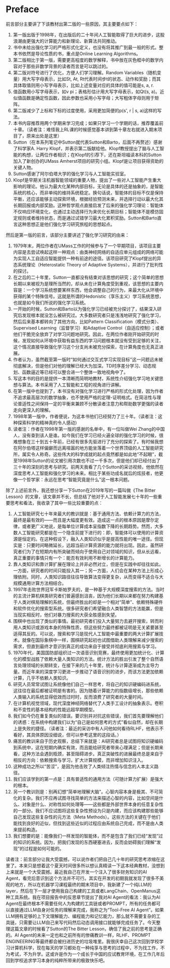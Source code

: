 # Preface

前言部分主要讲了下该教材出第二版的一些原因，其主要要点如下：

1. 第一版出版于1998年，在出版后的二十年间人工智能取得了巨大的进步，这股浪潮由更强大的计算能力和新理论、新算法共同推动。
2. 书中未给出强化学习的严格形式化定义，也没有将其推广到最一般的形式。整本书依然是导论性质的书，重点是Online Learning Algorithms。
3. 第二版相比于第一版，需要更高程度的数学解释，书中放在灰色框中的数学内容对于那些非数学背景的读者而言是可以跳过的。
4. 第二版对符号进行了优化，方便人们学习理解。Random Variables（随机变量）用大写字母表示，比如St, At, Rt代表时间步t的状态、动作和奖励；而其具体取值则用小写字母表示，比如上述变量对应的具体的值可能是s, a, r.
5. 值函数用小写字母表示，如v pi；表格形估计用大写字母表示，如Qt(s, a)。近似值函数是确定性函数，因此参数也采用小写字母；大写粗体字母则用于矩阵。
6. 第二版减少了上标和下标的过度使用，采用更加简便的p(s', r | s, a)这样的写法。
7. 本书内容推荐用两个学期来学习完成；如果只学习一个学期的话，推荐覆盖前十章。（读者注：难怪我上RL课的时候感觉基本讲到第十章左右就进入期末项目了，原来出处是这里）
8. Sutton（在本系列笔记中Sutton就代表Sutton和Barto，后面不再赘述）感谢了科学家A. Harry Klopf，并表示第二版献给他。Klopf教授提出了脑与人工智能的构想，让两位作者相识；在Klopf的引荐下，还在斯坦福读本科的Sutton加入了新创办的UMass Amherst项目的研究小组。Klopf是让项目获得资助的关键人物。
9. Sutton感谢了阿尔伯塔大学的强化学习与人工智能实验室。
10. Klopf是早期关注机器智能领域的重要人物，提出了一些对人工智能产生重大影响的理论。他认为最大化某种内部目标，无论是具体的还是抽象的，是智能系统的核心，而非单纯的维持系统稳定。换句话说，智能体的目标不仅是保持平衡，还应该能够主动探索环境，根据经验预测未来，并选择行动以最大化其长期回报或内部奖励。这种哲学观点直接启发了后来的强化学习理论：智能体不仅响应环境变化，也通过主动选择行为来优化长期目标；智能体不是模仿固定规则或者维持状态，而是通过试错学习最大化累积奖励。Sutton和Barto直言这种思想正是他们强化学习研究旅程的思想起点。

然后是第一版的前言，该部分主要讲述了强化学习研究的由来：

1. 1979年末，两位作者在UMass工作的时候参与了一个早期项目，该项目主要内容是去尝试唤起这样一种观点：由类神经网络的自适应单元组成的网络可能为实现人工自适应智能提供一种有前途的途径。该项目研究了Klopf提出的异态系统理论（Heterostatic Theory of Adaptive Systems），并进行了批判性的探讨。
2. 在之后的二十年里，Sutton一直都没有结束对该思想的研究；这个简单的思想长期以来被视为是理所当然的，却从未在计算角度受到重视，该思想的主要内容是：一个学习系统想要某样东西，他会调整自己的行为，来最大化从环境中获得的某个特殊信号。这就是所谓的Hedonistic（享乐主义）学习系统思想，也就是如今我们所说的强化学习系统。
3. 一开始的时候，Sutton和Barto以为强化学习已经被充分探讨了，结果深入研究后发现根本就没怎么被研究过。大多数研究者只是浅浅地研究了强化学习，然后后来基本都转向了其他方向，比如Pattern Classification（模式分类）、Supervised Learning（监督学习）和Adaptive Control（自适应控制）；或者他们干脆完全放弃了对学习问题地研究。因此，在两位作者刚开始研究的时候，发现如何从环境中获取有益东西的学习问题根本就没有受到足够的关注，这个情况直接导致强化学习这个分支尚未被充分探索，在计算角度也无真正进展。
4. 作者认为，虽然截至第一版时“如何通过交互式学习实现目标”这一问题远未被彻底解决，但是他们对他的理解已经大为加深。TD时序差分学习、动态规划、函数逼近等已经可以整合进一个整体一致地视角中了。
5. 写这本书的目的是提供一本清晰而简明地教材，系统性介绍强化学习地关键思想与算法。本书采用了人工智能和工程的视角进行讲解。
6. 在第一版中也提到了，本书没有对强化学习进行严格的形式化处理，因为作者不追求最高层次的数学抽象，也不使用严格的定理-证明格式。在简洁性与理论普适性之间保持一定的平衡来兼顾不分散读者注意力和帮助数学更强的读者走向更深入的理解。
7. 1998年第一版中，作者便说，为这本书他们已经努力了三十年。（读者注：这种探索科学的精神真的令人感动）
8. 读者注：作者在1998年第一版的感谢的名单中，有一位叫做Wei Zhang的中国人，没有查到该人是谁。如今我们在学习已经火遍全球的强化学习的时候，很难想象在三十到五十年前，已经有很多先驱进行了充分的探索了。有时候我想在阿尔伯塔这样偏僻而远离喧嚣的地方能坐落着一个世界顶级的人工智能研究所，属实令人称奇。这些伟大的科学成就的起点竟然都是如此地“不起眼”，截至1998年Sutton的论文被引用次数也不过一千多次，但是他们却已经付出了三十年的深刻的思考与研究。前两天我看了几个Sutton的采访视频，他依然在深度思考人工智能和强化学习的未来。相比于某些功成名就后的炫技者，他更像一个哲学家：永远在思考“智能究竟是什么”这一根本问题。

除了上述前言外，我还想分享一下Sutton在2019年写的一篇叫做《The Bitter Lesson》的文章，该文章并不长，但总结了他对于人工智能发展七十年的一些重要思考和看法，我收录了其中一些比较重要的点：

1. 人工智能研究七十年来最大的教训就是：基于通用方法、依赖计算力的方法，最终是最有效的——而且是大幅度更有效。造成这一点的根本原因是摩尔定律，或者更广义地说，是每单位计算成本呈指数下降的长期趋势。然而，大多数人工智能研究都是在一个隐含前提下进行的：即，智能体可以使用的计算资源是恒定的。在这种假设下，融入人类知识似乎是提高性能的唯一途径。但现实是：只要时间略微延长，远超当前计算资源的能力就将出现。因此，虽然研究者们为了在短期内有所突破而倾向于使用自己对领域的知识，但从长远看，真正重要的事情只有一个：能否有效利用不断增长的计算能力。
2. 靠人类知识和靠计算扩展在理论上并非必然对立，但是在实践中却往往如此。一方面，研究者的时间只能投入其一；另一方面，人们会在某种方法上形成心理依附。同时，人类知识路径往往导致算法变得更复杂，从而变得不适合与大规模通用计算方法相结合。
3. 1997年击败世界冠军卡斯帕罗夫的，是一种基于大规模深度搜索的方法。当时的主流计算机棋类研究者们普遍感到沮丧，因为他们长期以来都在努力构建基于人类对棋局理解的系统，但最终胜出的却是一个相对“简单”、依赖特殊硬件和软件优化的搜索型系统。很多研究者们希望融合人类智慧的方法能赢，但是当现实相反时，他们对暴力搜索的大获全胜感到失望。
4. 围棋中也出现了类似的事情。最初研究者们投入大量努力去避开搜索，转而利用人类知识或游戏本身的特殊性质，但这些努力最终都被证明是无关紧要甚至适得其反的。可以说，搜索和学习是现代人工智能中最重要的两大计算扩展技术。就像在国际象棋中一样，围棋研究起初也试图借助人类理解来减少搜索的需求，但直到最终才意识到真正的成功来自于接受并彻底利用搜索与学习。
5. 1970年代，美国国防部组织过一次语音识别竞赛，最终使用更加统计化、计算化的模型战胜了依赖大量人类知识的方法。统计方法的胜出引发了整个自然语言处理领域的长期转变，在接下来的几十年里，统计与计算逐渐成为主导力量。而近年来的深度学习更进一步推动了语音识别的进步，而该方法更加依赖计算，几乎不依赖人类知识。
6. 研究人员常常试图让系统像他们自己一样思考，将自己的知识硬编码进系统，这往往在最后都被证明是有害的。因为随着计算能力的指数级增长，那些依赖人类输入的系统显得低效而过时时，反而浪费了研究者的大量时间。
7. 在计算机视觉领域，现代深度神经网络替代了人类手工设计的抽象表示。卷积和不变性的基本结构的性能远超早期模型。
8. 我们如今仍在重复类似的错误。要识别并对抗这些错误，我们首先要理解他们的诱惑：在系统中构建我们以为“自己是如何思考的方式”看似自然，却在长期上是失败的捷径。（读者注：最近的采访中有人问他如何看待RLHF，他表示不看好，其具体原因没细说，但可以参考这里的这段话。）
9. 痛苦的教训来自于历史观察，总结下来就是：AI研究者总是试图将知识硬编码到系统中，这在短期内确实有效，而且能给研究者带来心理满足；但是长期来看，这种方法会遇到瓶颈，甚至阻碍进步。真正突破性的进展最终总是来自于相反的方向：依赖搜索与学习，扩大计算规模，而非增加知识注入。
10. 这种成功之所以“苦涩”，是因为他击败了人类倾注热情与信念的人本主义路径。
11. 我们应该学到的第一点是：具有普适性的通用方法（可随计算力扩展）是强大的根本。
12. 另一个教训则是：别再幻想“简单地理解大脑”。心智内容本身是极其、不可简化的复杂。我们不应再试图寻找简单的方法来描述心智的内容，比如空间是什么、对象是什么、对称性如何处理等——这些都是外部世界本身的任意复杂性的一部分。我们不应试图将这些复杂性预设为只是内建，而应该构建那些能够自己发现这些复杂性的元方法（Meta Methods）。这些方法的关键在于他们能找到良好的近似，但找到这些近似的过程应由系统自己完成，而不是由人类来提前构造。
13. 我们想要的是：能像我们一样发现的智能体，而不是包含了我们已经“发现”过的知识的系统。因为，把我们发现的东西硬塞进去，反而会妨碍我们理解“发现”的过程是如何可能的。

读者注：前言部分让我大受震撼，可以说作者们把自己几十年的研究思考浓缩在这里了。本来只是想着这个夏天时间很多所以想认真精读一下这本经典教材，没想到上来就是一个大受震撼。最近我自己在开发一个注入了很多财务知识的AI Agent，看完后意识到这个方法并不可行。其实在开发的初期我就发现了很多不美观的地方，所以在机器学习课程最终的期末项目中，我新建了一个纯LLM的layer，然后在下一层才使用我自己构建的工具或者LangChain、OpenManus这种工具系统。我在项目报告中的反思章节提出了我对AI Agent的看法：我认为AI Agent在最终根本不需要任何人为构建的工具链或者PROMPT，所有的任务都可以直接通过LLM自身对任务的理解来完成，我称之为“Tool-Free AI Agent”。如果LLM拥有足够的上下文理解能力、编程能力和记忆能力，那么就不需要复杂的工具链，只需要让LLM自己来写代码然后动态调用接口就能够完成任务了。今天整理这篇文章的时候看了Sutton的The Bitter Lesson，确信了我之前的思考是正确的。AI Agent的未来一定也和之前所有的惨痛教训一样，RLHF、PROMPT ENGINEERING等最终都会被扫进历史的垃圾堆里。我很庆幸自己这次回到学校学习计算机科学，现在每天的学习都处在一种纯享与思考的过程中，不为找工作，不为考试，不为升学。这或许是作为一个成长于中国的应试教育环境，在工作几年后回到学校追求学习本身的纯粹所带来的极致快乐吧。
